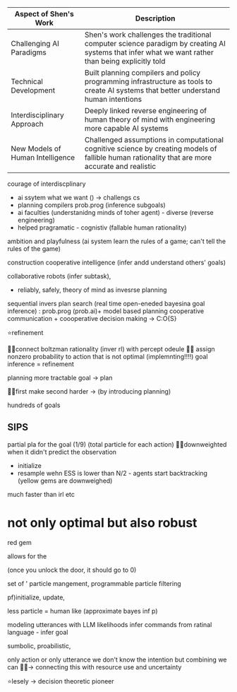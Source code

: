 
| Aspect of Shen's Work            | Description                                                                                                                                       |
| -------------------------------- | ------------------------------------------------------------------------------------------------------------------------------------------------- |
| Challenging AI Paradigms         | Shen's work challenges the traditional computer science paradigm by creating AI systems that infer what we want rather than being explicitly told |
| Technical Development            | Built planning compilers and policy programming infrastructure as tools to create AI systems that better understand human intentions              |
| Interdisciplinary Approach       | Deeply linked reverse engineering of human theory of mind with engineering more capable AI systems                                                |
| New Models of Human Intelligence | Challenged assumptions in computational cognitive science by creating models of fallible human rationality that are more accurate and realistic   |

courage of interdiscplinary 
- ai ssytem what we want () -> challengs cs
- planning compilers prob.prog (inference subgoals)
- ai faculties (understanidng minds of toher agent) - diverse (reverse engineering)
- helped pragramatic - cognistiv (fallable human rationality)

ambition and playfulness (ai system learn the rules of a game; can't tell the rules of the game)

construction
cooperative intelligence (infer andd understand others' goals)

collaborative robots (infer subtask), 

- reliably, safely, 
theory of mind as invesrse planning

sequential invers plan search (real time open-eneded bayesina goal inference) : prob.prog (prob.ai)+  model based planning 
cooperative communication + coooperative decision making ->  C:O{S}

⭐️refinement

🙋‍♀️connect boltzman rationality (inver rl) with percept odeule
🙋‍♀️ assign nonzero probability to action that is not optimal (implemnting!!!!)
goal inference = refinement

planning more tractable 
goal -> plan

🙋‍♀️first make second harder -> (by introducing planning)

hundreds of goals
## SIPS
partial pla for the goal (1/9) (total particle for each action)
🙋‍♀️downweighted when it didn't predict the observation
- initialize 
- resample wehn ESS is lower than N/2 - agents start backtracking (yellow gems are downweighed)

much faster than irl etc

# not only optimal but also robust
red gem 

allows for the 

(once you unlock the door, it should go to 0)


set of 
'
particle 
mangement, programmable particle filtering

pf)initialize, update, 

less particle = human like (approximate bayes inf p)

modeling utterances with LLM likelihoods
infer commands from ratinal language - infer goal

sumbolic, proabilistic, 

only action or only utterance we don't know the intention but combining we can
🙋‍♀️-> connecting this with resource use and uncertainty

⭐️lesely -> decision theoretic pioneer